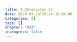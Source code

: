 ```yaml
---
title: 2 Chronicles 32
date: 2020-03-28T20:24:15-04:00
categories: []
tags: []
chapter: "032"
inprogress: false
---
```


